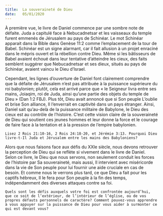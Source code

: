 ```yaml
---
title:  La souveraineté de Dieu
date:   05/01/2020
---
```


À première vue, le livre de Daniel commence par une sombre note de défaite. Juda a capitulé face à Nebucadnetsar et les vaisseaux du temple furent emmenés de Jérusalem au pays de Schinéar. Le mot Schinéar apparait dans la Bible dans Genèse 11:2 comme l’emplacement de la tour de Babel. Schinéar est un signe alarmant, car il fait allusion à un projet enraciné dans le mépris ouvert et la rébellion contre Dieu. Même si les bâtisseurs de Babel avaient échoué dans leur tentative d’atteindre les cieux, des faits semblent suggérer que Nebucadnetsar et ses dieux, situés au pays de Schinéar, avaient vaincu le Dieu d’Israel.

Cependant, les lignes d’ouverture de Daniel font clairement comprendre que la défaite de Jérusalem n’est pas attribuée à la puissance supérieure du roi babylonien; plutôt, cela est arrivé parce que « le Seigneur livra entre ses mains, Joiaqim, roi de Juda, ainsi qu’une partie des objets du temple de Dieu » (Dan 1:2 FBJ). Plus tôt, Dieu avait annoncé que si Son peuple L’oublie et brise Son alliance, Il l’enverrait en captivité dans un pays étranger. Ainsi, Daniel sait qu’au-delà de la puissance militaire de Babylone, le Dieu des cieux est au contrôle de l’histoire. C’est cette vision claire de la souveraineté de Dieu qui soutient ces jeunes hommes et leur donne la force et le courage de faire face à la tentation et à la pression de l’empire babylonien.

`Lisez 2 Rois 21:10-16, 2 Rois 24:18-20, et Jérémie 3:13. Pourquoi Dieu livre-t-Il Juda et Jérusalem entre les mains des Babyloniens?`

Alors que nous faisons face aux défis du XXIe siècle, nous devons retrouver la perception de Dieu qui se reflète si vivement dans le livre de Daniel. Selon ce livre, le Dieu que nous servons, non seulement conduit les forces de l’histoire par Sa souveraineté, mais aussi, Il intervient avec miséricorde dans la vie de Son peuple pour lui fournir une aide cruciale en cas de besoin. Et comme nous le verrons plus tard, ce que Dieu a fait pour les captifs hébreux, Il le fera pour Son peuple à la fin des temps, indépendamment des diverses attaques contre sa foi.

`Quels sont les défis auxquels votre foi est confrontée aujourd’hui, que ce soit de l’extérieur, de l’intérieur de l’église, ou de vos propres défauts personnels de caractère? Comment pouvez-vous apprendre à vous appuyer sur la puissance de Dieu pour vous aider à surmonter ce qui est devant vous?`
